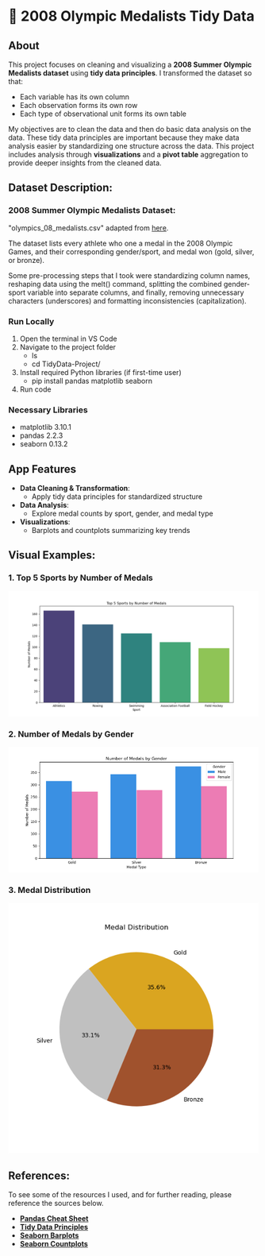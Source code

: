 # 🏅 2008 Olympic Medalists Tidy Data

## About
This project focuses on cleaning and visualizing a **2008 Summer Olympic Medalists dataset** using **tidy data principles**. I transformed the dataset so that:

- Each variable has its own column
- Each observation forms its own row
- Each type of observational unit forms its own table

My objectives are to clean the data and then do basic data analysis on the data. These tidy data principles are important because they make data analysis easier by standardizing one structure across the data. This project includes analysis through **visualizations** and a **pivot table** aggregation to provide deeper insights from the cleaned data.

## Dataset Description:

### 2008 Summer Olympic Medalists Dataset:

"olympics_08_medalists.csv" adapted from [here](https://edjnet.github.io/OlympicsGoNUTS/2008/).

The dataset lists every athlete who one a medal in the 2008 Olympic Games, and their corresponding gender/sport, and medal won (gold, silver, or bronze).

Some pre-processing steps that I took were standardizing column names, reshaping data using the melt() command, splitting the combined gender-sport variable into separate columns, and finally, removing unnecessary characters (underscores) and formatting inconsistencies (capitalization).

### Run Locally

1. Open the terminal in VS Code
2. Navigate to the project folder
    - ls 
    - cd TidyData-Project/
3. Install required Python libraries (if first-time user)
    - pip install pandas matplotlib seaborn
4. Run code

### Necessary Libraries
- matplotlib 3.10.1
- pandas 2.2.3
- seaborn 0.13.2

## App Features
- **Data Cleaning & Transformation**:
  - Apply tidy data principles for standardized structure
- **Data Analysis**:
  - Explore medal counts by sport, gender, and medal type
- **Visualizations**:
  - Barplots and countplots summarizing key trends

## Visual Examples:

### **1. Top 5 Sports by Number of Medals**
![Top 5 Sports by Number of Medals](visualizations/Figure_1.png)

### **2. Number of Medals by Gender**
![Number of Medals by Gender](visualizations/Figure_2.png)

### **3. Medal Distribution**
![Medal Distribution](visualizations/Figure_3.png)

## References:

To see some of the resources I used, and for further reading, please reference the sources below.

- **[Pandas Cheat Sheet](https://pandas.pydata.org/Pandas_Cheat_Sheet.pdf)**
- **[Tidy Data Principles](https://vita.had.co.nz/papers/tidy-data.pdf)**
- **[Seaborn Barplots](https://seaborn.pydata.org/generated/seaborn.barplot.html)**
- **[Seaborn Countplots](https://seaborn.pydata.org/generated/seaborn.countplot.html)**